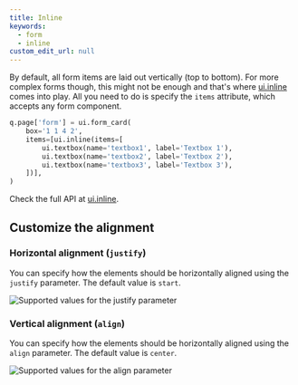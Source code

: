 ```yaml
---
title: Inline
keywords:
  - form
  - inline
custom_edit_url: null
---
```


By default, all form items are laid out vertically (top to bottom). For more complex forms though, this might not be enough and
that's where [ui.inline](/docs/api/ui#inline) comes into play. All you need to do is specify the `items` attribute, which accepts any form
component.

```py
q.page['form'] = ui.form_card(
    box='1 1 4 2',
    items=[ui.inline(items=[
        ui.textbox(name='textbox1', label='Textbox 1'),
        ui.textbox(name='textbox2', label='Textbox 2'),
        ui.textbox(name='textbox3', label='Textbox 3'),
    ])],
)
```

Check the full API at [ui.inline](/docs/api/ui#inline).

## Customize the alignment

### Horizontal alignment (`justify`)

You can specify how the elements should be horizontally aligned using the `justify` parameter. The default value is `start`.

![Supported values for the justify parameter](/img/widgets/inline-justify.svg)

### Vertical alignment (`align`)

You can specify how the elements should be horizontally aligned using the `align` parameter. The default value is `center`.

![Supported values for the align parameter](/img/widgets/inline-align.svg)

